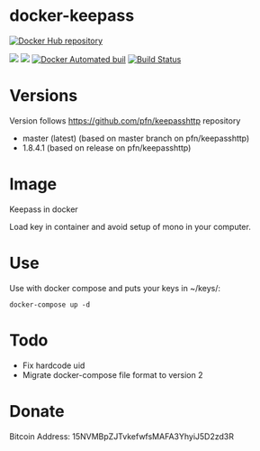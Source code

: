 # docker-keepass

[![Docker Hub repository](http://dockeri.co/image/nouchka/keepass)](https://registry.hub.docker.com/u/nouchka/keepass/)

[![](https://images.microbadger.com/badges/image/nouchka/keepass.svg)](https://microbadger.com/images/nouchka/keepass "Get your own image badge on microbadger.com")
[![](https://images.microbadger.com/badges/version/nouchka/keepass.svg)](https://microbadger.com/images/nouchka/keepass "Get your own version badge on microbadger.com")
[![Docker Automated buil](https://img.shields.io/docker/automated/nouchka/keepass.svg)](https://hub.docker.com/r/nouchka/keepass/)
[![Build Status](https://travis-ci.org/nouchka/docker-keepass.svg?branch=master)](https://travis-ci.org/nouchka/docker-keepass)

# Versions

Version follows https://github.com/pfn/keepasshttp repository

* master (latest) (based on master branch on pfn/keepasshttp)
* 1.8.4.1 (based on release on pfn/keepasshttp)

# Image

Keepass in docker

Load key in container and avoid setup of mono in your computer.

# Use

Use with docker compose and puts your keys in ~/keys/:

	docker-compose up -d

# Todo

* Fix hardcode uid
* Migrate docker-compose file format to version 2

# Donate

Bitcoin Address: 15NVMBpZJTvkefwfsMAFA3YhyiJ5D2zd3R
